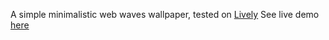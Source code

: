 A simple minimalistic web waves wallpaper, tested on [Lively](https://www.rocksdanister.com/lively)
See live demo [here](https://forgor0x10.github.io/web-waves-wallpaper)
